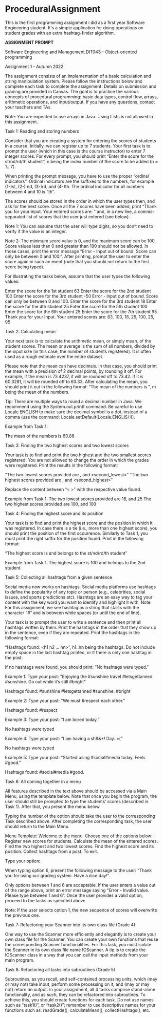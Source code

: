 # ProceduralAssignment
This is the first programming assignment i did as a first year Software Engineering student. It's a simple application for doing operations on student grades with an extra hashtag-finder algorithm.


**ASSIGNMENT PROMPT**

Software Engineering and Management
DIT043 - Object-oriented programming

Assignment 1 - Autumn 2022

The assignment consists of an implementation of a basic calculation and string manipulation system. Please follow the instructions below and complete each task to complete the assignment. Details on submission and grading are provided in Canvas. The goal is to practice the various concepts of procedural programming:  basic data types, control flow, arrays, arithmetic operations, and input/output. If you have any questions, contact your teachers and TAs.

Note: You are expected to use arrays in Java. Using Lists is not allowed in this assignment.

Task 1: Reading and storing numbers

Consider that you are creating a system for entering the scores of students in a course. Initially, we can register up to 7 students. Your first task is to prompt the user (which in this case is the course instructor) to enter 7 integer scores. For every prompt, you should print “Enter the score for the <n>st/nd/rd/th student”, n being the index number of the score to be added (n = 1…7).

When printing the prompt message, you have to use the proper “ordinal indicators”. Ordinal indicators are the suffixes to the numbers, for example (1-)st, (2-) nd,  (3-)rd, and (4-)th. The ordinal indicator for all numbers between 4 and 10 is “th”.

The scores should be stored in the order in which the user types then, and ask for the next score. Once all the 7 scores have been added, print “Thank you for your input. Your entered scores are: ” and, in a new line, a comma-separated list of scores that the user just entered (see below).

Note 1: You can assume that the user will type digits, so you don’t need to verify if the value is an integer.

Note 2: The minimum score value is 0, and the maximum score can be 100. Score values less than 0 and greater than 100 should not be allowed. In those cases, print the error message “Error - Input out of bound. Score can only be between 0  and 100.”. After printing, prompt the user to enter the score again in such an event (note that you should not return to the first score being typed).

For illustrating the tasks below, assume that the user types the following values:

Enter the score for the 1st student 63
Enter the score for the 2nd student 100
Enter the score for the 3rd student -50
Error - Input out of bound. Score can only be between 0  and 100.
Enter the score for the 3rd student 18
Enter the score for the 4th student 25
Enter the score for the 5th student 100
Enter the score for the 6th student 25
Enter the score for the 7th student 95
Thank you for your input. Your entered scores are: 
63, 100, 18, 25, 100, 25, 95



Task 2: Calculating mean

Your next task is to calculate the arithmetic mean, or simply mean, of the student scores. The mean or average is the sum of all numbers, divided by the input size (in this case, the number of students registered). It is often used as a rough estimate over the entire dataset.

Please note that the mean can have decimals. In that case, you should print the mean with a precision of 2 decimal points, by rounding it off. For example, if the mean is 73.4237, it will be rounded off to 73.42. If it is 60.3281, it will be rounded off to 60.33. After calculating the mean, you should  print it out in the following format: “The mean of the numbers is <m>”, m being the mean of the numbers.

Tip: There are multiple ways to round a decimal number in Java. We recommend using the System.out.printf command. Be careful to use Locale.ENGLISH to make sure the decimal symbol is a dot, instead of a comma (use the command: Locale.setDefault(Locale.ENGLISH)).

Example from Task 1:

The mean of the numbers is 60.86



Task 3: Finding the two highest scores and two lowest scores

Your task is to find and print the two highest and the two smallest scores registered. You are not allowed to change the order in which the grades were registered. Print the results in the following format:

“The two lowest scores provided are <lowest>, and <second_lowest>”
“The two highest scores provided are <highest>, and <second_highest>”

Replace the content between “< >”  with the respective value found. 

Example from Task 1:
The two lowest scores provided are 18, and 25
The two highest scores provided are 100, and 100



Task 4: Finding the highest score and its position

Your task is to find and print the highest score and the position in which it was registered. In case there is a tie (i.e., more than one highest score), you should print the position of the first occurrence. Similarly to Task 1, you must print the right suffix for the position found. Print in the following format:

“The highest score is <value> and belongs to the <position> st/nd/rd/th student”

Example from Task 1:
The highest score is 100 and belongs to the 2nd student



Task 5: Collecting all hashtags from a given sentence

Social media now works on hashtags. Social media platforms use hashtags to define the popularity of any topic or person (e.g., celebrities, social issues, and sports predictions etc). Hashtags are an easy way to tag your content with the key word you want to identify and highlight it with. Note: For this assignment, we see hashtag as a string that starts with the character “#” and is between white spaces (or until the end of line).

Your task is to prompt the user to write a sentence and then print all hashtags written by them. Print the hashtags in the order that they show up in the sentence, even if they are repeated. Print the hashtags in the following format: 

“Hashtags found: <h1 h2 ... hn>”, h1..hn being the hashtags. Do not include empty space in the last hashtag printed, or if there is only one hashtag in the post.

If no hashtags were found, you should print: “No hashtags were typed.”

Example 1:
Type your post: “Enjoying the #sunshine travel #letsgettanned #sunshine. Go out while it’s still #bright”

Hashtags found: #sunshine #letsgettanned #sunshine. #bright

Example 2:
Type your post: “We must #respect each other.”

Hashtags found: #respect

Example 3:
Type your post: “I am bored today.”

No hashtags were typed

Example 4:
Type your post: “I am having a sh#&*! Day. =(”

No hashtags were typed

Example 5:
Type your post: “Started using #social#media today. Feels #good.”

Hashtags found: #social#media #good.






Task 6: All coming together in a menu

All features described in the text above should be accessed via a Main Menu, using the template below. Note that once you begin the program, the user should still be prompted to type the students’ scores (described in Task 1). After that, you present the menu below.

Typing the number of the option should take the user to the corresponding Task described above. After completing the corresponding task, the user should return to the Main Menu.

Menu Template:
Welcome to the menu. Choose one of the options below:
Register new scores for students.
Calculate the mean of the entered scores.
Find the two highest and two lowest scores.
Find the highest score and its position.
Collect hashtags from a post.
To exit.

Type your option:


When typing option 6, present the following message to the user: “Thank you for using our grading system. Have a nice day!”.

Only options between 1 and 6 are acceptable. If the user enters a value out of the range above, print an error message saying “Error - Invalid value. Please type between 1 and 6”. Once the user provides a valid option, proceed to the tasks as specified above.

Note: If the user selects option 1, the new sequence of scores will overwrite the previous one.

Task 7: Refactoring your Scanner into its own class file (Grade 4)

One way to use the Scanner more efficiently and elegantly is to create your own class file for the Scanner. You can create your own functions that reuse the corresponding Scanner functionalities. For this task, you must isolate the Scanner in its own class file name IOScanner. A tip is to create the IOScanner class in a way that you can call the input methods from your main program.


Task 8: Refactoring all tasks into subroutines (Grade 5)

Subroutines, as you recall, and self-contained processing units, which (may or may not) take input, perform some processing on it, and (may or may not) return an output. In your assignment, all 4 tasks comprise stand-alone functionality, and as such, they can be refactored into subroutines. To achieve this, you should create functions for each task. Do not use names such as “task1()”, or “task2()”; remember to use descriptive names for your functions such as: readGrade(), calculateMean(), collectHashtags(), etc.
